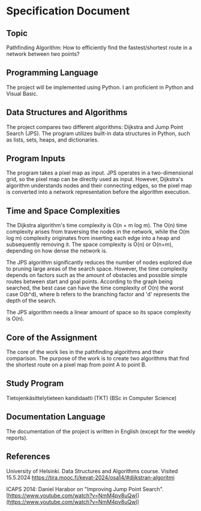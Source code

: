 # Specification Document

## Topic
Pathfinding Algorithm: How to efficiently find the fastest/shortest route in a network between two points?

## Programming Language
The project will be implemented using Python. I am proficient in Python and Visual Basic.

## Data Structures and Algorithms
The project compares two different algorithms: Dijkstra and Jump Point Search (JPS). The program utilizes built-in data structures in Python, such as lists, sets, heaps, and dictionaries.

## Program Inputs
The program takes a pixel map as input. JPS operates in a two-dimensional grid, so the pixel map can be directly used as input. However, Dijkstra's algorithm understands nodes and their connecting edges, so the pixel map is converted into a network representation before the algorithm execution.

## Time and Space Complexities
The Dijkstra algorithm's time complexity is O(n + m log m). The O(n) time complexity arises from traversing the nodes in the network, while the O(m log m) complexity originates from inserting each edge into a heap and subsequently removing it. The space complexity is O(n) or O(n+m), depending on how dense the network is. 

The JPS algorithm significantly reduces the number of nodes explored due to pruning large areas of the search space. However, the time complexity depends on factors such as the amount of obstacles and possible simple routes between start and goal points. According to the graph being searched, the best case can have the time complexity of O(n) the worst case O(b^d),  where b refers to the branching factor and 'd' represents the depth of the search.

The JPS algorithm needs a linear amount of space so its space complexity is O(n).

## Core of the Assignment
The core of the work lies in the pathfinding algorithms and their comparison. The purpose of the work is to create two algorithms that find the shortest route on a pixel map from point A to point B.

## Study Program
Tietojenkäsittelytieteen kandidaatti (TKT) (BSc in Computer Science)

## Documentation Language
The documentation of the project is written in English (except for the weekly reports).

## References
University of Helsinki. Data Structures and Algorithms course. Visited 15.5.2024
[https://tira.mooc.fi/kevat-2024/osa14/#dijkstran-algoritmi
](https://tira.mooc.fi/kevat-2024/osa14/#dijkstran-algoritmi
)

ICAPS 2014: Daniel Harabor on "Improving Jump Point Search". 
[https://www.youtube.com/watch?v=NmM4pv8uQwI](https://www.youtube.com/watch?v=NmM4pv8uQwI)









